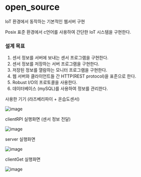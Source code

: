 # open_source

IoT 환경에서 동작하는 기본적인 웹서버 구현

Posix 표준 환경에서 c언어를 사용하여 간단한 IoT 시스템을 구현한다.

### 설계 목표
1. 센서 정보를 서버에 보내는 센서 프로그램을 구현한다.
2. 센서 정보를 저장하는 서버 프로그램을 구현한다.
3. 저장된 정보를 열람하는 모니터 프로그램을 구현한다.
4. 웹 서버와 클라이언트들 간 HTTP(REST protocol)을 표준으로 한다.
5. Robust I/O의 프로토콜을 사용한다.
6. 데이터베이스 (mySQL)를 사용하여 정보를 관리한다. 

사용한 기기 (라즈베리파이 + 온습도센서)

![image](https://user-images.githubusercontent.com/53904156/125301236-c0284a00-e365-11eb-911e-8a8b4b7c2bfd.png)

clientRPI 실행화면 (센서 정보 전달)

![image](https://user-images.githubusercontent.com/53904156/125301291-ce766600-e365-11eb-9ae8-ad645c953886.png)

server 실행화면

![image](https://user-images.githubusercontent.com/53904156/125301497-02518b80-e366-11eb-91c5-8419a15cbbc4.png)


clientGet 실행화면

![image](https://user-images.githubusercontent.com/53904156/125301575-13020180-e366-11eb-93fc-3b289e831ce2.png)
